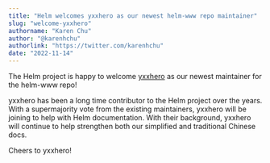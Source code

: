 ```yaml
---
title: "Helm welcomes yxxhero as our newest helm-www repo maintainer"
slug: "welcome-yxxhero"
authorname: "Karen Chu"
author: "@karenhchu"
authorlink: "https://twitter.com/karenhchu"
date: "2022-11-14"
---
```


The Helm project is happy to welcome [yxxhero](https://github.com/yxxhero) as our newest maintainer for the helm-www repo! 
<!--more--> yxxhero has been a long time contributor to the Helm project over the years. With a supermajority vote from the existing maintainers, yxxhero will be joining to help with Helm documentation. With their background, yxxhero will continue to help strengthen both our simplified and traditional Chinese docs.

Cheers to yxxhero! 
